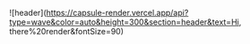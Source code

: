 ![header](https://capsule-render.vercel.app/api?type=wave&color=auto&height=300&section=header&text=Hi, there%20render&fontSize=90)
